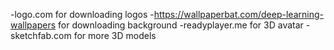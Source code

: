 -logo.com for downloading logos -https://wallpaperbat.com/deep-learning-wallpapers for downloading background
-readyplayer.me for 3D avatar
-sketchfab.com for more 3D models